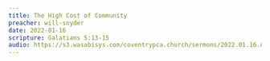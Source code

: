 ```yaml
---
title: The High Cost of Community
preacher: will-snyder
date: 2022-01-16
scripture: Galatians 5:13-15
audio: https://s3.wasabisys.com/coventrypca.church/sermons/2022.01.16.A The High Cost of Community - Will Snyder.mp3
---
```

